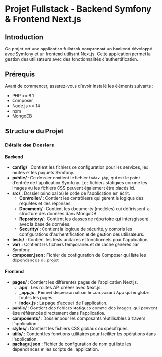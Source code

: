 # Projet Fullstack - Backend Symfony & Frontend Next.js

## Introduction

Ce projet est une application fullstack comprenant un backend développé avec Symfony et un frontend utilisant Next.js. Cette application permet la gestion des utilisateurs avec des fonctionnalités d'authentification.

## Prérequis

Avant de commencer, assurez-vous d'avoir installé les éléments suivants :

- PHP >= 8.1
- Composer
- Node.js >= 14
- npm
- MongoDB

## Structure du Projet

### Détails des Dossiers

#### Backend

- **config/** : Contient les fichiers de configuration pour les services, les routes et les paquets Symfony.
- **public/** : Ce dossier contient le fichier `index.php`, qui est le point d'entrée de l'application Symfony. Les fichiers statiques comme les images ou les fichiers CSS peuvent également être placés ici.
- **src/** : Dossier principal où le code de l'application est écrit.
  - **Controller/** : Contient les contrôleurs qui gèrent la logique des requêtes et des réponses.
  - **Document/** : Contient les documents (modèles) qui définissent la structure des données dans MongoDB.
  - **Repository/** : Contient les classes de répertoire qui interagissent avec la base de données.
  - **Security/** : Contient la logique de sécurité, y compris les configurations d'authentification et de gestion des utilisateurs.
- **tests/** : Contient les tests unitaires et fonctionnels pour l'application.
- **var/** : Contient les fichiers temporaires et de cache générés par Symfony.
- **composer.json** : Fichier de configuration de Composer qui liste les dépendances du projet.

#### Frontend

- **pages/** : Contient les différentes pages de l'application Next.js.
  - **api/** : Les routes API créées avec Next.js.
  - **_app.js** : Permet de personnaliser le composant App qui englobe toutes les pages.
  - **index.js** : La page d'accueil de l'application.
- **public/** : Contient des fichiers statiques comme des images, qui peuvent être référencés directement dans l'application.
- **components/** : Dossier pour les composants réutilisables à travers l'application.
- **styles/** : Contient les fichiers CSS globaux ou spécifiques.
- **utils/** : Contient les fonctions utilitaires pour faciliter les opérations dans l'application.
- **package.json** : Fichier de configuration de npm qui liste les dépendances et les scripts de l'application.
